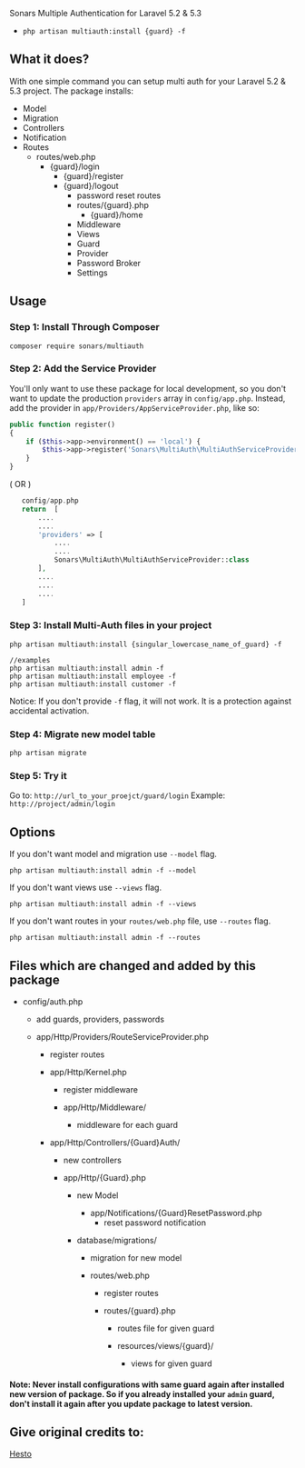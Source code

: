 Sonars Multiple Authentication for Laravel 5.2 & 5.3

- `php artisan multiauth:install {guard} -f`

## What it does?
With one simple command you can setup multi auth for your Laravel 5.2 & 5.3 project. The package installs:
- Model
- Migration
- Controllers
- Notification
- Routes
  - routes/web.php
      - {guard}/login
          - {guard}/register
	      - {guard}/logout
	          - password reset routes
		    - routes/{guard}.php
		        - {guard}/home
			- Middleware
			- Views
			- Guard
			- Provider
			- Password Broker
			- Settings 

## Usage

### Step 1: Install Through Composer

```
composer require sonars/multiauth
```

### Step 2: Add the Service Provider

You'll only want to use these package for local development, so you don't want to update the production `providers` array in `config/app.php`. Instead, add the provider in `app/Providers/AppServiceProvider.php`, like so:

```php
public function register()
{
	if ($this->app->environment() == 'local') {
		$this->app->register('Sonars\MultiAuth\MultiAuthServiceProvider');
	}
}
```
 ( OR )

 ```php
 	config/app.php
 	return  [
 		....
 		....
 		'providers' => [
 	    	....
 	    	....
 			Sonars\MultiAuth\MultiAuthServiceProvider::class
 		],
 		....
 		....
 		....
 	]
 ```

### Step 3: Install Multi-Auth files in your project

```
php artisan multiauth:install {singular_lowercase_name_of_guard} -f

//examples
php artisan multiauth:install admin -f
php artisan multiauth:install employee -f
php artisan multiauth:install customer -f
```

Notice:
If you don't provide `-f` flag, it will not work. It is a protection against accidental activation.

### Step 4: Migrate new model table 

```
php artisan migrate
```

### Step 5: Try it

Go to: `http://url_to_your_proejct/guard/login`
Example: `http://project/admin/login`

## Options

If you don't want model and migration use `--model` flag.
```
php artisan multiauth:install admin -f --model
```

If you don't want views use `--views` flag.
```
php artisan multiauth:install admin -f --views
```

If you don't want routes in your `routes/web.php` file, use `--routes` flag.

```
php artisan multiauth:install admin -f --routes
```

## Files which are changed and added by this package
- config/auth.php
  - add guards, providers, passwords

  - app/Http/Providers/RouteServiceProvider.php
    - register routes

    - app/Http/Kernel.php
      - register middleware

      - app/Http/Middleware/
        - middleware for each guard

	- app/Http/Controllers/{Guard}Auth/
	  - new controllers

	  - app/Http/{Guard}.php
	    - new Model
	      
	      - app/Notifications/{Guard}ResetPassword.php
	        - reset password notification

		- database/migrations/
		  - migration for new model

		  - routes/web.php
		    - register routes

		    - routes/{guard}.php
		      - routes file for given guard

		      - resources/views/{guard}/
		        - views for given guard
			  

#### Note: Never install configurations with same guard again after installed new version of package. So if you already installed your `admin` guard, don't install it again after you update package to latest version. 

## Give original credits to: 

[Hesto](https://github.com/hesto/multiauth)
